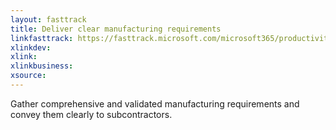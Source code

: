 ```yaml
---
layout: fasttrack
title: Deliver clear manufacturing requirements
linkfasttrack: https://fasttrack.microsoft.com/microsoft365/productivitylibrary/Deliver-clear-manufacturing-requirements 
xlinkdev: 
xlink: 
xlinkbusiness: 
xsource: 
---
```

Gather comprehensive and validated manufacturing requirements and convey them clearly to subcontractors.